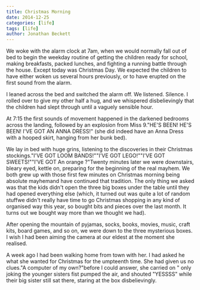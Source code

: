 ```yaml
---
title: Christmas Morning
date: 2014-12-25
categories: [life]
tags: [life]
author: Jonathan Beckett
---
```


We woke with the alarm clock at 7am, when we would normally fall out of bed to begin the weekday routine of getting the children ready for school, making breakfasts, packed lunches, and fighting a running battle through the house. Except today was Christmas Day. We expected the children to have either woken us several hours previously, or to have erupted on the first sound from the alarm.

I leaned across the bed and switched the alarm off. We listened. Silence. I rolled over to give my other half a hug, and we whispered disbelievingly that the children had slept through until a vaguely sensible hour.

At 7:15 the first sounds of movement happened in the darkened bedrooms across the landing, followed by an explosion from Miss 9."HE'S BEEN! HE'S BEEN! I'VE GOT AN ANNA DRESS!" (she did indeed have an Anna Dress with a hooped skirt, hanging from her bunk bed).

We lay in bed with huge grins, listening to the discoveries in their Christmas stockings."I'VE GOT LOOM BANDS!""I'VE GOT LEGO!""I'VE GOT SWEETS!""I'VE GOT An orange ?"Twenty minutes later we were downstairs, bleary eyed, kettle on, preparing for the beginning of the real mayhem. We both grew up with those first few minutes on Christmas morning being absolute mayhemand have continued that tradition. The only thing we asked was that the kids didn't open the three big boxes under the table until they had opened everything else (which, it turned out was quite a lot of random stuffwe didn't really have time to go Christmas shopping in any kind of organised way this year, so bought bits and pieces over the last month. It turns out we bought way more than we thought we had).

After opening the mountain of pyjamas, socks, books, movies, music, craft kits, board games, and so on, we were down to the three mysterious boxes. I wish I had been aiming the camera at our eldest at the moment she realised.

A week ago I had been walking home from town with her. I had asked he what she wanted for Christmas for the umpteenth time. She had given us no clues."A computer of my own?"before I could answer, she carried on " only joking the younger sisters fist pumped the air, and shouted "YESSSS" while their big sister still sat there, staring at the box disbelievingly.
